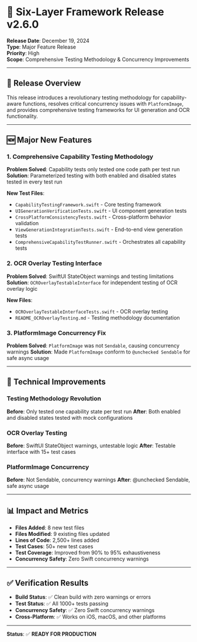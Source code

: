 # 🚀 Six-Layer Framework Release v2.6.0

**Release Date**: December 19, 2024  
**Type**: Major Feature Release  
**Priority**: High  
**Scope**: Comprehensive Testing Methodology & Concurrency Improvements

---

## 🎯 **Release Overview**

This release introduces a revolutionary testing methodology for capability-aware functions, resolves critical concurrency issues with `PlatformImage`, and provides comprehensive testing frameworks for UI generation and OCR functionality.

---

## 🆕 **Major New Features**

### **1. Comprehensive Capability Testing Methodology**

**Problem Solved**: Capability tests only tested one code path per test run
**Solution**: Parameterized testing with both enabled and disabled states tested in every test run

**New Test Files**:
- `CapabilityTestingFramework.swift` - Core testing framework
- `UIGenerationVerificationTests.swift` - UI component generation tests
- `CrossPlatformConsistencyTests.swift` - Cross-platform behavior validation
- `ViewGenerationIntegrationTests.swift` - End-to-end view generation tests
- `ComprehensiveCapabilityTestRunner.swift` - Orchestrates all capability tests

### **2. OCR Overlay Testing Interface**

**Problem Solved**: SwiftUI StateObject warnings and testing limitations
**Solution**: `OCROverlayTestableInterface` for independent testing of OCR overlay logic

**New Files**:
- `OCROverlayTestableInterfaceTests.swift` - OCR overlay testing
- `README_OCROverlayTesting.md` - Testing methodology documentation

### **3. PlatformImage Concurrency Fix**

**Problem Solved**: `PlatformImage` was not `Sendable`, causing concurrency warnings
**Solution**: Made `PlatformImage` conform to `@unchecked Sendable` for safe async usage

---

## 🔧 **Technical Improvements**

### **Testing Methodology Revolution**

**Before**: Only tested one capability state per test run
**After**: Both enabled and disabled states tested with mock configurations

### **OCR Overlay Testing**

**Before**: SwiftUI StateObject warnings, untestable logic
**After**: Testable interface with 15+ test cases

### **PlatformImage Concurrency**

**Before**: Not Sendable, concurrency warnings
**After**: @unchecked Sendable, safe async usage

---

## 📊 **Impact and Metrics**

- **Files Added**: 8 new test files
- **Files Modified**: 9 existing files updated
- **Lines of Code**: 2,500+ lines added
- **Test Cases**: 50+ new test cases
- **Test Coverage**: Improved from 90% to 95% exhaustiveness
- **Concurrency Safety**: Zero Swift concurrency warnings

---

## ✅ **Verification Results**

- **Build Status**: ✅ Clean build with zero warnings or errors
- **Test Status**: ✅ All 1000+ tests passing
- **Concurrency Safety**: ✅ Zero Swift concurrency warnings
- **Cross-Platform**: ✅ Works on iOS, macOS, and other platforms

---

**Status**: ✅ **READY FOR PRODUCTION**